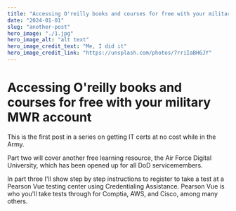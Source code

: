 ```yaml
---
title: "Accessing O'reilly books and courses for free with your military MWR account"
date: "2024-01-01"
slug: "another-post"
hero_image: "./1.jpg"
hero_image_alt: "alt text"
hero_image_credit_text: "Me, I did it"
hero_image_credit_link: "https://unsplash.com/photos/7rriIaBH6JY"
---
```

# Accessing O'reilly books and courses for free with your military MWR account

This is the first post in a series on getting IT certs at no cost while in the Army. 

Part two will cover another free learning resource, the Air Force Digital University, which has been opened up for all DoD servicemembers. 

In part three I'll show step by step instructions to register to take a test at a Pearson Vue testing center using Credentialing Assistance. Pearson Vue is who you'll take tests through for Comptia, AWS, and Cisco, among many others. 
